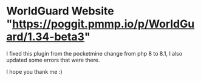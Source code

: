 # WorldGuard Website "https://poggit.pmmp.io/p/WorldGuard/1.34-beta3"

I fixed this plugin from the pocketmine change from php 8 to 8.1, I also updated some errors that were there.

I hope you thank me :)
